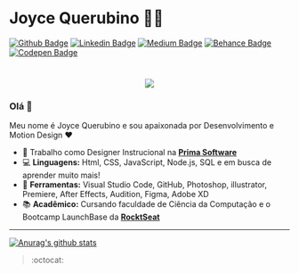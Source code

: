 # Joyce Querubino 👩‍💻
[![Github Badge](https://img.shields.io/badge/-Github-000?style=flat-square&logo=Github&logoColor=white&link=https://github.com/JoyceQuerubino)](https://github.com/JoyceQuerubino)
[![Linkedin Badge](https://img.shields.io/badge/-LinkedIn-blue?style=flat-square&logo=Linkedin&logoColor=white&link=https://www.linkedin.com/in/joyce-querubino/)](https://www.linkedin.com/in/joyce-querubino/)
[![Medium Badge](https://img.shields.io/badge/-Medium-black?style=flat-square&logo=Medium&logoColor=white&link=https://medium.com/@joycequerubino5)](https://medium.com/@joycequerubino5)
[![Behance Badge](https://img.shields.io/badge/-Behance-blue?style=flat-square&logo=Behance&logoColor=white&link=https://www.behance.net/joycequerucdd7)](https://www.behance.net/joycequerucdd7)
[![Codepen Badge](https://img.shields.io/badge/-codepen-cF5F5F5?style=flat-square&logo=Codepen&logoColor=white&link=https://codepen.io/joycequerubino/pens/showcase)](https://codepen.io/joycequerubino/pens/showcase)

<h1 align="center">
  <img src ="https://ik.imagekit.io/joyceQuerubino/personagem_MLbVvybMb7.gif">
</h1>

<h3> Olá 👋 </h3>
Meu nome é Joyce Querubino e sou apaixonada por Desenvolvimento e Motion Design ❤

- 💼 Trabalho como Designer Instrucional na **[Prima Software](https://www.sophia.com.br/)**
- 💻 **Linguagens:** Html, CSS, JavaScript, Node.js, SQL e em busca de aprender muito mais!
- 🎨 **Ferramentas:** Visual Studio Code, GitHub, Photoshop, illustrator, Premiere, After Effects, Audition, Figma, Adobe XD
- 📚 **Acadêmico:** Cursando faculdade de Ciência da Computação e o Bootcamp LaunchBase da **[RocktSeat](https://rocketseat.com.br/)** 

---

[![Anurag's github stats](https://github-readme-stats.vercel.app/api?username=JoyceQuerubino)](https://github.com/JoyceQuerubino/github-readme-stats)

> :octocat:

